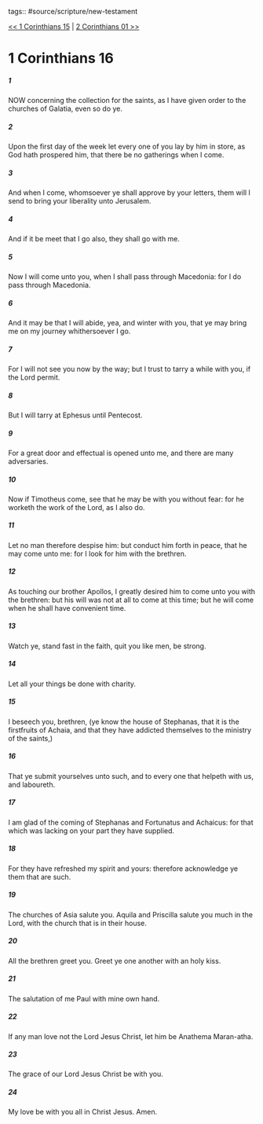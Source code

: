 tags:: #source/scripture/new-testament

[<< 1 Corinthians 15](/New_Testament/07_1_Corinthians/1_Corinthians_15.md) | [2 Corinthians 01 >>](/New_Testament/08_2_Corinthians/2_Corinthians_01.md)

# 1 Corinthians 16

##### 1

NOW concerning the collection for the saints, as I have given order to the churches of Galatia, even so do ye.

##### 2

Upon the first day of the week let every one of you lay by him in store, as God hath prospered him, that there be no gatherings when I come.

##### 3

And when I come, whomsoever ye shall approve by your letters, them will I send to bring your liberality unto Jerusalem.

##### 4

And if it be meet that I go also, they shall go with me.

##### 5

Now I will come unto you, when I shall pass through Macedonia: for I do pass through Macedonia.

##### 6

And it may be that I will abide, yea, and winter with you, that ye may bring me on my journey whithersoever I go.

##### 7

For I will not see you now by the way; but I trust to tarry a while with you, if the Lord permit.

##### 8

But I will tarry at Ephesus until Pentecost.

##### 9

For a great door and effectual is opened unto me, and there are many adversaries.

##### 10

Now if Timotheus come, see that he may be with you without fear: for he worketh the work of the Lord, as I also do.

##### 11

Let no man therefore despise him: but conduct him forth in peace, that he may come unto me: for I look for him with the brethren.

##### 12

As touching our brother Apollos, I greatly desired him to come unto you with the brethren: but his will was not at all to come at this time; but he will come when he shall have convenient time.

##### 13

Watch ye, stand fast in the faith, quit you like men, be strong.

##### 14

Let all your things be done with charity.

##### 15

I beseech you, brethren, (ye know the house of Stephanas, that it is the firstfruits of Achaia, and that they have addicted themselves to the ministry of the saints,)

##### 16

That ye submit yourselves unto such, and to every one that helpeth with us, and laboureth.

##### 17

I am glad of the coming of Stephanas and Fortunatus and Achaicus: for that which was lacking on your part they have supplied.

##### 18

For they have refreshed my spirit and yours: therefore acknowledge ye them that are such.

##### 19

The churches of Asia salute you. Aquila and Priscilla salute you much in the Lord, with the church that is in their house.

##### 20

All the brethren greet you. Greet ye one another with an holy kiss.

##### 21

The salutation of me Paul with mine own hand.

##### 22

If any man love not the Lord Jesus Christ, let him be Anathema Maran-atha.

##### 23

The grace of our Lord Jesus Christ be with you.

##### 24

My love be with you all in Christ Jesus. Amen.
